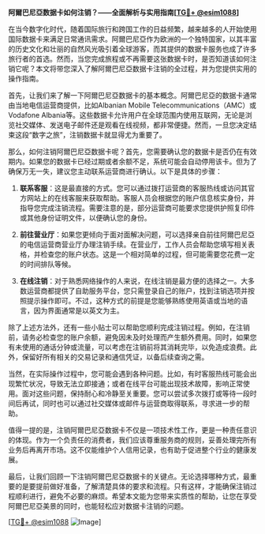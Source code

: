 **阿爾巴尼亞数据卡如何注销？——全面解析与实用指南[[TG💪+ @esim1088](https://t.me/s/esim1088)]**

在当今数字化时代，随着国际旅行和跨国工作的日益频繁，越来越多的人开始使用国际数据卡来满足日常通讯需求。阿爾巴尼亞作为欧洲的一个独特国家，以其丰富的历史文化和壮丽的自然风光吸引着全球游客，而其提供的数据卡服务也成了许多旅行者的首选。然而，当您完成旅程或不再需要这张数据卡时，是否知道该如何注销它呢？本文将带您深入了解阿爾巴尼亞数据卡注销的全过程，并为您提供实用的操作指南。

首先，让我们来了解一下阿爾巴尼亞数据卡的基本概念。阿爾巴尼亞的数据卡通常由当地电信运营商提供，比如Albanian Mobile Telecommunications（AMC）或Vodafone Albania等。这些数据卡允许用户在全球范围内使用互联网，无论是浏览社交媒体、发送电子邮件还是观看在线视频，都非常便捷。然而，一旦您决定结束这段“数字之旅”，注销数据卡就显得尤为重要了。

那么，如何注销阿爾巴尼亞数据卡呢？首先，您需要确认您的数据卡是否仍在有效期内。如果您的数据卡已经过期或者余额不足，系统可能会自动停用该卡。但为了确保万无一失，建议您主动联系运营商进行确认。以下是具体的步骤：

1. **联系客服**：这是最直接的方式。您可以通过拨打运营商的客服热线或访问其官方网站上的在线客服来获取帮助。客服人员会根据您的账户信息核实身份，并指导您完成注销流程。需要注意的是，部分运营商可能要求您提供护照复印件或其他身份证明文件，以便确认您的身份。

2. **前往营业厅**：如果您更倾向于面对面解决问题，可以选择亲自前往阿爾巴尼亞的电信运营商营业厅办理注销手续。在营业厅，工作人员会帮助您填写相关表格，并检查您的账户状态。这是一个相对简单的过程，但可能需要您花费一定的时间排队等候。

3. **在线注销**：对于熟悉网络操作的人来说，在线注销是最方便的选择之一。大多数运营商都提供了自助服务平台，您只需登录自己的账户，找到注销选项并按照提示操作即可。不过，这种方式的前提是您能够熟练使用英语或当地的语言，因为界面通常是以英文为主。

除了上述方法外，还有一些小贴士可以帮助您顺利完成注销过程。例如，在注销前，请务必检查您的账户余额，避免因未及时处理而产生额外费用。同时，如果您有未使用的通话分钟或流量，可以考虑在注销前将其消耗完毕，以免造成浪费。此外，保留好所有相关的交易记录和通信凭证，以备后续查询之需。

当然，在实际操作过程中，您可能会遇到各种问题。比如，有时客服热线可能会出现繁忙状况，导致无法立即接通；或者在线平台可能出现技术故障，影响正常使用。面对这些问题，保持耐心和冷静至关重要。您可以尝试多次拨打或等待一段时间后再试，同时也可以通过社交媒体或邮件与运营商取得联系，寻求进一步的帮助。

值得一提的是，注销阿爾巴尼亞数据卡不仅是一项技术性工作，更是一种责任意识的体现。作为一个负责任的消费者，我们应该尊重服务商的规则，妥善处理完所有业务后再离开市场。这不仅能维护个人信用记录，也有助于促进整个行业的健康发展。

最后，让我们回顾一下注销阿爾巴尼亞数据卡的关键点。无论选择哪种方式，最重要的是要提前做好准备，了解清楚具体的要求和流程。只有这样，才能确保注销过程顺利进行，避免不必要的麻烦。希望本文能为您带来实质性的帮助，让您在享受阿爾巴尼亞美景的同时，也能轻松应对数据卡注销的问题。

[[TG💪+ @esim1088](https://t.me/s/esim1088) ![Image](https://i.postimg.cc/4NQfJmqS/Snipaste-2025-05-13-00-14-12.png)]